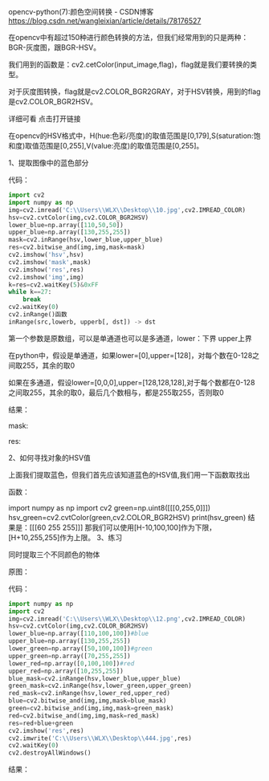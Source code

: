 opencv-python(7):颜色空间转换 - CSDN博客 https://blog.csdn.net/wangleixian/article/details/78176527

在opencv中有超过150种进行颜色转换的方法，但我们经常用到的只是两种：BGR-灰度图，跟BGR-HSV。

我们用到的函数是：cv2.cetColor(input_image,flag)，flag就是我们要转换的类型。

对于灰度图转换，flag就是cv2.COLOR_BGR2GRAY，对于HSV转换，用到的flag是cv2.COLOR_BGR2HSV。

详细可看  点击打开链接

在opencv的HSV格式中，H(hue:色彩/亮度)的取值范围是[0,179],S(saturation:饱和度)取值范围是[0,255],V(value:亮度)的取值范围是[0,255]。

1、提取图像中的蓝色部分

代码：

```py
import cv2
import numpy as np
img=cv2.imread('C:\\Users\\WLX\\Desktop\\10.jpg',cv2.IMREAD_COLOR)
hsv=cv2.cvtColor(img,cv2.COLOR_BGR2HSV)
lower_blue=np.array([110,50,50])
upper_blue=np.array([130,255,255])
mask=cv2.inRange(hsv,lower_blue,upper_blue)
res=cv2.bitwise_and(img,img,mask=mask)
cv2.imshow('hsv',hsv)
cv2.imshow('mask',mask)
cv2.imshow('res',res)
cv2.imshow('img',img)
k=res=cv2.waitKey(5)&0xFF
while k==27:
    break
cv2.waitKey(0)
cv2.inRange()函数
inRange(src,lowerb, upperb[, dst]) -> dst
```
第一个参数是原数组，可以是单通道也可以是多通道，lower：下界  upper上界

在python中，假设是单通道，如果lower=[0],upper=[128]，对每个数在0-128之间取255，其余的取0

如果在多通道，假设lower=[0,0,0],upper=[128,128,128],对于每个数都在0-128之间取255，其余的取0，最后几个数相与，都是255取255，否则取0

结果：

mask:



res:



2、如何寻找对象的HSV值

上面我们提取蓝色，但我们首先应该知道蓝色的HSV值,我们用一下函数取找出

函数：


import numpy as np
import cv2
green=np.uint8([[[0,255,0]]])
hsv_green=cv2.cvtColor(green,cv2.COLOR_BGR2HSV)
print(hsv_green)
结果是：[[[60 255 255]]]
那我们可以使用[H-10,100,100]作为下限，[H+10,255,255]作为上限。
3、练习

同时提取三个不同颜色的物体

原图：



代码：

```py
import numpy as np
import cv2
img=cv2.imread('C:\\Users\\WLX\\Desktop\\12.png',cv2.IMREAD_COLOR)
hsv=cv2.cvtColor(img,cv2.COLOR_BGR2HSV)
lower_blue=np.array([110,100,100])#blue
upper_blue=np.array([130,255,255])
lower_green=np.array([50,100,100])#green
upper_green=np.array([70,255,255])
lower_red=np.array([0,100,100])#red
upper_red=np.array([10,255,255])
blue_mask=cv2.inRange(hsv,lower_blue,upper_blue)
green_mask=cv2.inRange(hsv,lower_green,upper_green)
red_mask=cv2.inRange(hsv,lower_red,upper_red)
blue=cv2.bitwise_and(img,img,mask=blue_mask)
green=cv2.bitwise_and(img,img,mask=green_mask)
red=cv2.bitwise_and(img,img,mask=red_mask)
res=red+blue+green
cv2.imshow('res',res)
cv2.imwrite('C:\\Users\\WLX\\Desktop\\444.jpg',res)
cv2.waitKey(0)
cv2.destroyAllWindows()
```
结果：

